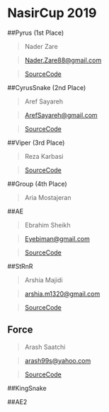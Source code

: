 # NasirCup 2019

##Pyrus (1st Place)
> Nader Zare

> Nader.Zare88@gmail.com

> [SourceCode](https://github.com/naderzare/SnakeClient_Python3)

##CyrusSnake (2nd Place)
> Aref Sayareh

> ArefSayareh@gmail.com

> [SourceCode](https://github.com/Arefsa78/SnakeClient_Python3)

##Viper (3rd Place)
> Reza Karbasi

> 

> [SourceCode](https://github.com/rezakarbasi/SnakeClient_Python3)

##Group (4th Place)
> Aria Mostajeran

>

> 

##AE
> Ebrahim Sheikh

> Eyebiman@gmail.com

> [SourceCode](https://github.com/ebrahimsheikh/SnakeClient_Python3)

##StRnR
> Arshia Majidi

> arshia.m1320@gmail.com

> [SourceCode](https://github.com/StRnR/SnakeClient_Python3)

## Force
> Arash Saatchi

> arash99s@yahoo.com

> [SourceCode](https://github.com/arash99s/SnakeClient_Python3)

##KingSnake
>

>

>

##AE2
>

>

>

